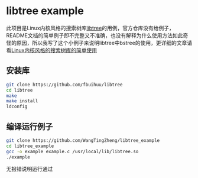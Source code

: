 # libtree example

此项目是Linux内核风格的搜索树库[libtree](https://github.com/fbuihuu/libtree)的用例，官方仓库没有给例子，README文档的简单例子即不完整又不准确，也没有解释为什么使用方法如此奇怪的原因，所以我写了这个小例子来说明libtree中bstree的使用，更详细的文章请看[Linux内核风格的搜索树库的简单使用](https://zhuanlan.zhihu.com/p/425254012)

## 安装库

```bash
git clone https://github.com/fbuihuu/libtree
cd libtree
make
make install
ldconfig
```

## 编译运行例子

```bash
git clone https://github.com/WangTingZheng/libtree_example
cd libtree_example
gcc -o example example.c /usr/local/lib/libtree.so
./example
```

无报错说明运行通过

